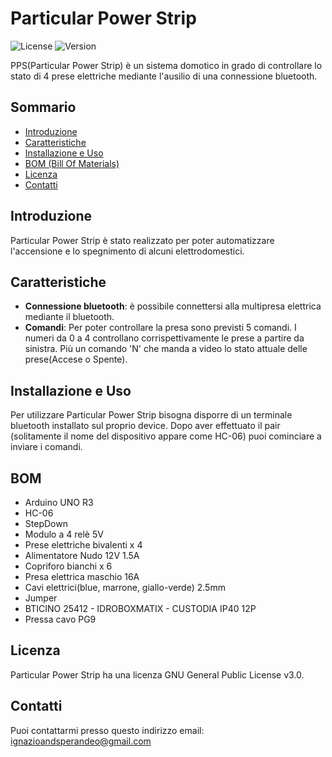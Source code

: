 # Particular Power Strip

![License](https://img.shields.io/badge/license-GNU-blue.svg)
![Version](https://img.shields.io/badge/version-1.0.0-brightgreen.svg)

PPS(Particular Power Strip) è un sistema domotico in grado di controllare lo stato di 4 prese elettriche mediante l'ausilio di una connessione bluetooth.

## Sommario

- [Introduzione](#introduzione)
- [Caratteristiche](#caratteristiche)
- [Installazione e Uso](#installazione)
- [BOM (Bill Of Materials)](#bom)
- [Licenza](#licenza)
- [Contatti](#contatti)

## Introduzione

Particular Power Strip è stato realizzato per poter automatizzare l'accensione e lo spegnimento di alcuni elettrodomestici.

## Caratteristiche

- **Connessione bluetooth**: è possibile connettersi alla multipresa elettrica mediante il bluetooth.
- **Comandi**: Per poter controllare la presa sono previsti 5 comandi. I numeri da 0 a 4 controllano corrispettivamente le prese a partire da sinistra. Più un comando 'N' che manda a video lo stato attuale delle prese(Accese o Spente).


## Installazione e Uso

Per utilizzare Particular Power Strip bisogna disporre di un terminale bluetooth installato sul proprio device. Dopo aver effettuato il pair (solitamente il nome del dispositivo appare come HC-06) puoi cominciare a inviare i comandi.

## BOM
- Arduino UNO R3
- HC-06
- StepDown
- Modulo a 4 relè 5V
- Prese elettriche bivalenti x 4
- Alimentatore Nudo 12V 1.5A
- Copriforo bianchi x 6
- Presa elettrica maschio 16A
- Cavi elettrici(blue, marrone, giallo-verde) 2.5mm
- Jumper
- BTICINO 25412 - IDROBOXMATIX - CUSTODIA IP40 12P
- Pressa cavo PG9

## Licenza
Particular Power Strip ha una licenza GNU General Public License v3.0.

## Contatti
Puoi contattarmi presso questo indirizzo email: ignazioandsperandeo@gmail.com
